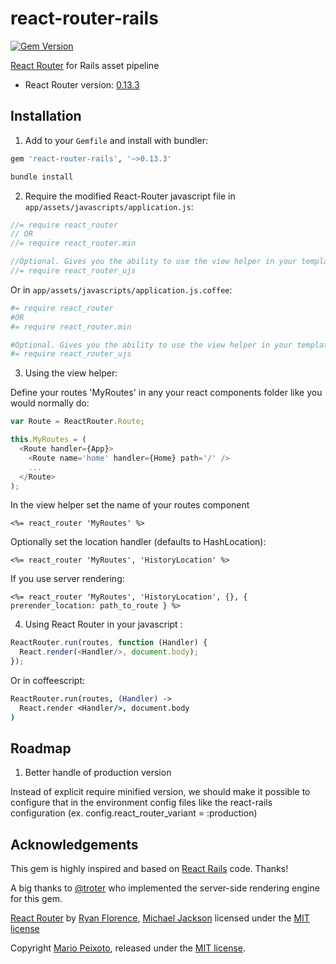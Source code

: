 # react-router-rails

[![Gem Version](https://badge.fury.io/rb/react-router-rails.svg)](https://badge.fury.io/rb/react-router-rails.svg)

[React Router](https://github.com/rackt/react-router/) for Rails asset pipeline

- React Router version: [0.13.3](https://github.com/rackt/react-router/tree/v0.13.3)

## Installation

1. Add to your `Gemfile` and install with bundler:

  ```ruby
  gem 'react-router-rails', '~>0.13.3'
  ```

  ```bash
  bundle install
  ```

2. Require the modified React-Router javascript file in `app/assets/javascripts/application.js`:

  ```js
  //= require react_router
  // OR
  //= require react_router.min

  //Optional. Gives you the ability to use the view helper in your template
  //= require react_router_ujs
  ```

  Or in `app/assets/javascripts/application.js.coffee`:

  ```coffeescript
  #= require react_router
  #OR
  #= require react_router.min

  #Optional. Gives you the ability to use the view helper in your template
  #= require react_router_ujs
  ```
3. Using the view helper:

  Define your routes 'MyRoutes' in any your react components folder like you would normally do:

  ```js
  var Route = ReactRouter.Route;

  this.MyRoutes = (
    <Route handler={App}>
      <Route name='home' handler={Home} path='/' />
      ...
    </Route>
  );
  ```

  In the view helper set the name of your routes component

  ```erb
  <%= react_router 'MyRoutes' %>
  ```

  Optionally set the location handler (defaults to HashLocation):

  ```erb
  <%= react_router 'MyRoutes', 'HistoryLocation' %>
  ```

  If you use server rendering:

  ```erb
  <%= react_router 'MyRoutes', 'HistoryLocation', {}, { prerender_location: path_to_route } %>
  ```

4. Using React Router in your javascript :

  ```js
  ReactRouter.run(routes, function (Handler) {
    React.render(<Handler/>, document.body);
  });
  ```

  Or in coffeescript:

  ```coffeescript
  ReactRouter.run(routes, (Handler) ->
    React.render <Handler/>, document.body
  )
  ```

## Roadmap

1. Better handle of production version

  Instead of explicit require minified version, we should make it possible to configure that in the environment config files like the react-rails configuration (ex. config.react_router_variant = :production)

## Acknowledgements

This gem is highly inspired and based on [React Rails](https://github.com/reactjs/react-rails) code. Thanks!

A big thanks to [@troter](https://github.com/troter) who implemented the server-side rendering engine for this gem.

[React Router](https://github.com/rackt/react-router/) by [Ryan Florence](https://github.com/rpflorence), [Michael Jackson](https://github.com/mjackson) licensed under the [MIT license](https://github.com/rackt/react-router/blob/master/LICENSE)

Copyright [Mario Peixoto](https://github.com/mariopeixoto), released under the [MIT license](https://github.com/mariopeixoto/react-router-rails/LICENSE).

